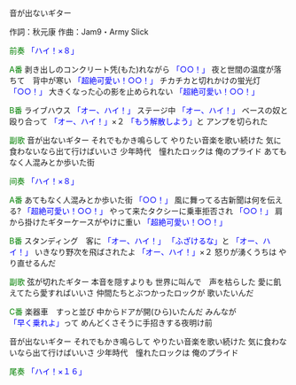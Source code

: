 音が出ないギター

作詞：秋元康
作曲：Jam9・Army Slick

<font color=green>前奏</font>
<font color=blue>「ハイ！×８」</font> 

<font color=green>A番</font>
剥き出しのコンクリート凭(もた)れながら <font color=blue>「○○！」</font> 
夜と世間の温度が落ちて　背中が寒い <font color=blue>「超絶可愛い！○○！」</font> 
チカチカと切れかけの蛍光灯 <font color=blue>「○○！」</font> 
大きくなった心の影を止められない <font color=blue>「超絶可愛い！○○！」</font> 

<font color=green>B番</font>
ライブハウス <font color=blue>「オー、ハイ！」</font>
ステージ中 <font color=blue>「オー、ハイ！」</font>
ベースの奴と殴り合って <font color=blue>「オー、ハイ！」</font>×２ 
<font color=blue>「もう解散しよう」</font>と
アンプを切られた

<font color=green>副歌</font>
音が出ないギター
それでもかき鳴らして
やりたい音楽を歌い続けた
気に食わないなら出て行けばいいさ
少年時代　憧れたロックは
俺のプライド
あてもなく人混みとか歩いた街

<font color=green>间奏</font>
<font color=blue>「ハイ！×８」</font> 

<font color=green>A番</font>
あてもなく人混みとか歩いた街 <font color=blue>「○○！」</font> 
風に舞ってる古新聞は何を伝える? <font color=blue>「超絶可愛い！○○！」</font> 
やって来たタクシーに乗車拒否され <font color=blue>「○○！」</font> 
肩から掛けたギターケースがやけに重い <font color=blue>「超絶可愛い！○○！」</font> 

<font color=green>B番</font>
スタンディング　客に <font color=blue>「オー、ハイ！」</font>
<font color=blue>「ふざけるな」</font>と <font color=blue>「オー、ハイ！」</font>
いきなり野次を飛ばされたよ <font color=blue>「オー、ハイ！」</font>×２ 
怒りが湧くうちは
やり直せるんだ

<font color=green>副歌</font>
弦が切れたギター
本音を隠すよりも
世界に叫んで　声を枯らした
愛に飢えてたら愛すればいいさ
仲間たちとぶつかったロックが
歌いたいんだ

<font color=green>C番</font>
楽器車　すっと並び
中からドアが開(ひら)いたんだ
みんなが<font color=blue>「早く乗れよ」</font>って
めんどくさそうに手招きする夜明け前

音が出ないギター
それでもかき鳴らして
やりたい音楽を歌い続けた
気に食わないなら出て行けばいいさ
少年時代　憧れたロックは
俺のプライド

<font color=green>尾奏</font>
<font color=blue>「ハイ！×１６」</font>
